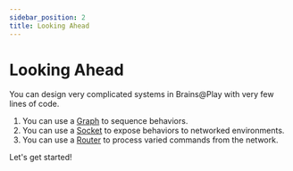 ```yaml
---
sidebar_position: 2
title: Looking Ahead
---
```


# Looking Ahead
You can design very complicated systems in Brains@Play with very few lines of code.

1. You can use a [Graph](../guides/graphs) to sequence behaviors.
2. You can use a [Socket](../guides/sockets) to expose behaviors to networked environments.
3. You can use a [Router](../guides/routers) to process varied commands from the network.

Let's get started!